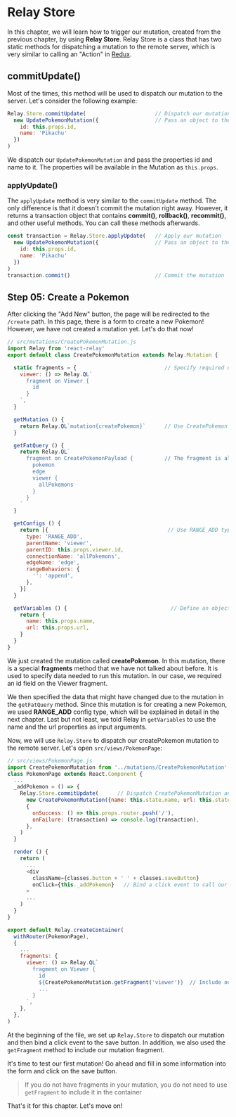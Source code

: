 # Relay Store

In this chapter, we will learn how to trigger our mutation, created from the previous chapter, by using **Relay Store**. Relay Store is a class that has two static methods for dispatching a mutation to the remote server, which is very similar to calling an "Action" in [Redux](http://redux.js.org).

## commitUpdate()

Most of the times, this method will be used to dispatch our mutation to the server. Let's consider the following example:

```javascript
Relay.Store.commitUpdate(                      // Dispatch our mutation
  new UpdatePokemonMutation({                  // Pass an object to the mutation
    id: this.props.id,
    name: 'Pikachu'
  })
)
```

We dispatch our `UpdatePokemonMutation` and pass the properties id and name to it. The properties will be available in the Mutation as `this.props`.

### applyUpdate()

The `applyUpdate` method is very similar to the `commitUpdate` method. The only difference is that it doesn't commit the mutation right away. However, it returns a transaction object that contains **commit()**, **rollback()**, **recommit()**, and other useful methods. You can call these methods afterwards.

```javascript
const transaction = Relay.Store.applyUpdate(   // Apply our mutation
  new UpdatePokemonMutation({                  // Pass an object to the mutation
    id: this.props.id,
    name: 'Pikachu'
  })
)
transaction.commit()                           // Commit the mutation
```

## Step 05: Create a Pokemon

After clicking the "Add New" button, the page will be redirected to the `/create` path. In this page, there is a form to create a new Pokemon! However, we have not created a mutation yet. Let's do that now!

```javascript
// src/mutations/CreatePokemonMutation.js
import Relay from 'react-relay'
export default class CreatePokemonMutation extends Relay.Mutation {

  static fragments = {                            // Specify required data for this mutation
    viewer: () => Relay.QL`
      fragment on Viewer {
        id
      }
    `,
  }

  getMutation () {
    return Relay.QL`mutation{createPokemon}`      // Use CreatePokemon mutation
  }

  getFatQuery () {
    return Relay.QL`
      fragment on CreatePokemonPayload {          // The fragment is always named as the mutation name + 'Payload' (CreatePokemon + Payload)
        pokemon
        edge
        viewer {
          allPokemons
        }
      }
    `
  }

  getConfigs () {
    return [{                                      // Use RANGE_ADD type
      type: 'RANGE_ADD',
      parentName: 'viewer',
      parentID: this.props.viewer.id,
      connectionName: 'allPokemons',
      edgeName: 'edge',
      rangeBehaviors: {
        '': 'append',
      },
    }]
  }

  getVariables () {                                 // Define an object to be sent as an input argument
    return {
      name: this.props.name,
      url: this.props.url,
    }
  }
}
```

We just created the mutation called **createPokemon**. In this mutation, there is a special **fragments** method that we have not talked about before. It is used to specify data needed to run this mutation. In our case, we required an id field on the Viewer fragment.

We then specified the data that might have changed due to the mutation in the `getFatQuery` method. Since this mutation is for creating a new Pokemon, we used **RANGE_ADD** config type, which will be explained in detail in the next chapter. Last but not least, we told Relay in `getVariables` to use the name and the url properties as input arguments.

Now, we will use `Relay.Store` to dispatch our createPokemon mutation to the remote server. Let's open `src/views/PokemonPage`:

```javascript
// src/views/PokemonPage.js
import CreatePokemonMutation from '../mutations/CreatePokemonMutation'
class PokemonPage extends React.Component {
  ...
  _addPokemon = () => {
    Relay.Store.commitUpdate(      // Dispatch CreatePokemonMutation and pass the name and the url to it
      new CreatePokemonMutation({name: this.state.name, url: this.state.url, viewer: this.props.viewer}),
      {
        onSuccess: () => this.props.router.push('/'),
        onFailure: (transaction) => console.log(transaction),
      },
    )
  }

  render () {
    return (
      ...
      <div
        className={classes.button + ' ' + classes.saveButton}
        onClick={this._addPokemon}   // Bind a click event to call our mutation
      >
      ...
    )
  }
}

export default Relay.createContainer(
  withRouter(PokemonPage),
  {
    ...
    fragments: {
      viewer: () => Relay.QL`
        fragment on Viewer {
          id
          ${CreatePokemonMutation.getFragment('viewer')}  // Include our mutation fragment
          ...
        }
      `,
    },
  },
)
```

At the beginning of the file, we set up `Relay.Store` to dispatch our mutation and then bind a click event to the save button. In addition, we also used the `getFragment` method to include our mutation fragment.

It's time to test our first mutation! Go ahead and fill in some information into the form and click on the save button.

> If you do not have fragments in your mutation, you do not need to use `getFragment` to include it in the container

That's it for this chapter. Let's move on!
